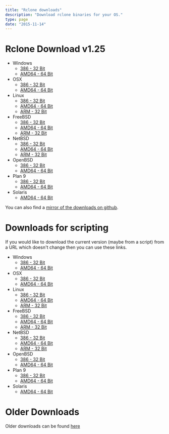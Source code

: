 ```yaml
---
title: "Rclone downloads"
description: "Download rclone binaries for your OS."
type: page
date: "2015-11-14"
---
```


Rclone Download v1.25
=====================

  * Windows
    * [386 - 32 Bit](http://downloads.rclone.org/rclone-v1.25-windows-386.zip)
    * [AMD64 - 64 Bit](http://downloads.rclone.org/rclone-v1.25-windows-amd64.zip)
  * OSX
    * [386 - 32 Bit](http://downloads.rclone.org/rclone-v1.25-osx-386.zip)
    * [AMD64 - 64 Bit](http://downloads.rclone.org/rclone-v1.25-osx-amd64.zip)
  * Linux
    * [386 - 32 Bit](http://downloads.rclone.org/rclone-v1.25-linux-386.zip)
    * [AMD64 - 64 Bit](http://downloads.rclone.org/rclone-v1.25-linux-amd64.zip)
    * [ARM - 32 Bit](http://downloads.rclone.org/rclone-v1.25-linux-arm.zip)
  * FreeBSD
    * [386 - 32 Bit](http://downloads.rclone.org/rclone-v1.25-freebsd-386.zip)
    * [AMD64 - 64 Bit](http://downloads.rclone.org/rclone-v1.25-freebsd-amd64.zip)
    * [ARM - 32 Bit](http://downloads.rclone.org/rclone-v1.25-freebsd-arm.zip)
  * NetBSD
    * [386 - 32 Bit](http://downloads.rclone.org/rclone-v1.25-netbsd-386.zip)
    * [AMD64 - 64 Bit](http://downloads.rclone.org/rclone-v1.25-netbsd-amd64.zip)
    * [ARM - 32 Bit](http://downloads.rclone.org/rclone-v1.25-netbsd-arm.zip)
  * OpenBSD
    * [386 - 32 Bit](http://downloads.rclone.org/rclone-v1.25-openbsd-386.zip)
    * [AMD64 - 64 Bit](http://downloads.rclone.org/rclone-v1.25-openbsd-amd64.zip)
  * Plan 9
    * [386 - 32 Bit](http://downloads.rclone.org/rclone-v1.25-plan9-386.zip)
    * [AMD64 - 64 Bit](http://downloads.rclone.org/rclone-v1.25-plan9-amd64.zip)
  * Solaris
    * [AMD64 - 64 Bit](http://downloads.rclone.org/rclone-v1.25-solaris-amd64.zip)

You can also find a [mirror of the downloads on github](https://github.com/ncw/rclone/releases/tag/v1.25).

Downloads for scripting
=======================

If you would like to download the current version (maybe from a
script) from a URL which doesn't change then you can use these links.

  * Windows
    * [386 - 32 Bit](http://downloads.rclone.org/rclone-current-windows-386.zip)
    * [AMD64 - 64 Bit](http://downloads.rclone.org/rclone-current-windows-amd64.zip)
  * OSX
    * [386 - 32 Bit](http://downloads.rclone.org/rclone-current-osx-386.zip)
    * [AMD64 - 64 Bit](http://downloads.rclone.org/rclone-current-osx-amd64.zip)
  * Linux
    * [386 - 32 Bit](http://downloads.rclone.org/rclone-current-linux-386.zip)
    * [AMD64 - 64 Bit](http://downloads.rclone.org/rclone-current-linux-amd64.zip)
    * [ARM - 32 Bit](http://downloads.rclone.org/rclone-current-linux-arm.zip)
  * FreeBSD
    * [386 - 32 Bit](http://downloads.rclone.org/rclone-current-freebsd-386.zip)
    * [AMD64 - 64 Bit](http://downloads.rclone.org/rclone-current-freebsd-amd64.zip)
    * [ARM - 32 Bit](http://downloads.rclone.org/rclone-current-freebsd-arm.zip)
  * NetBSD
    * [386 - 32 Bit](http://downloads.rclone.org/rclone-current-netbsd-386.zip)
    * [AMD64 - 64 Bit](http://downloads.rclone.org/rclone-current-netbsd-amd64.zip)
    * [ARM - 32 Bit](http://downloads.rclone.org/rclone-current-netbsd-arm.zip)
  * OpenBSD
    * [386 - 32 Bit](http://downloads.rclone.org/rclone-current-openbsd-386.zip)
    * [AMD64 - 64 Bit](http://downloads.rclone.org/rclone-current-openbsd-amd64.zip)
  * Plan 9
    * [386 - 32 Bit](http://downloads.rclone.org/rclone-current-plan9-386.zip)
    * [AMD64 - 64 Bit](http://downloads.rclone.org/rclone-current-plan9-amd64.zip)
  * Solaris
    * [AMD64 - 64 Bit](http://downloads.rclone.org/rclone-current-solaris-amd64.zip)

Older Downloads
==============

Older downloads can be found [here](http://downloads.rclone.org/)
